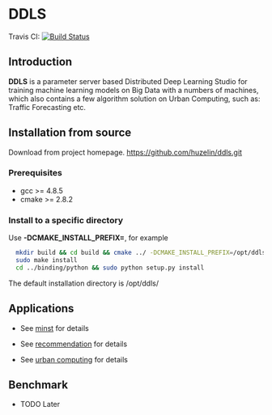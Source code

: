 # DDLS

Travis CI: [![Build Status](https://travis-ci.org/huzelin/ddls.svg?branch=master)](https://travis-ci.org/huzelin/ddls)

## Introduction
**DDLS** is a parameter server based Distributed Deep Learning Studio for training machine learning models on Big Data with a numbers of machines, which also contains a few algorithm solution on Urban Computing, such as: Traffic Forecasting etc.

## Installation from source

Download from project homepage. https://github.com/huzelin/ddls.git

### Prerequisites

   * gcc >= 4.8.5
   * cmake >= 2.8.2

### Install to a specific directory

Use **-DCMAKE\_INSTALL\_PREFIX=**, for example

```bash
  mkdir build && cd build && cmake ../ -DCMAKE_INSTALL_PREFIX=/opt/ddls/ && make
  sudo make install
  cd ../binding/python && sudo python setup.py install
```

The default installation directory is /opt/ddls/

## Applications

  * See [minst](application/minst) for details

  * See [recommendation](application/recommendation) for details

  * See [urban computing](application/urban_computing) for details

## Benchmark

  * TODO Later

